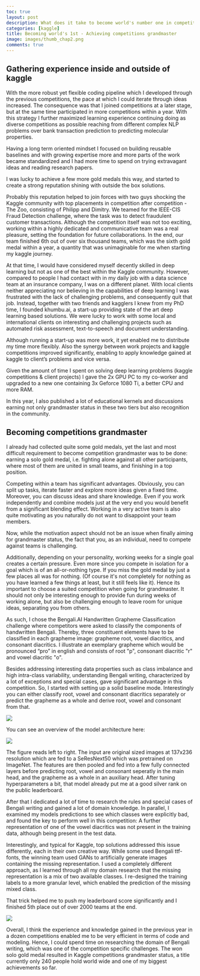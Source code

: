 ```yaml
---
toc: true
layout: post
description: What does it take to become world's number one in competitive machine learning? Becoming competitions grandmaster is part of it. 
categories: [kaggle]
title: Becoming world's 1st - Achieving competitions grandmaster
image: images/thumb_chap2.png
comments: true
---
```


## Gathering experience inside and outside of kaggle

With the more robust yet flexible coding pipeline which I developed through the previous competitions, the pace at which I could iterate through ideas increased. The consequence was that I joined competitions at a later stage, but at the same time participated in more competitions within a year. With this strategy I further maximized learning experience continuing doing as diverse competitions as possible reaching from different complex NLP problems over bank transaction prediction to predicting molecular properties. 

Having a long term oriented mindset I focused on building reusable baselines and with growing expertise more and more parts of the work became standardized and I had more time to spend on trying extravagant ideas and reading research papers.

I was lucky to achieve a few more gold medals this way, and started to create a strong reputation shining with outside the box solutions. 

Probably this reputation helped to join forces with two guys shocking the Kaggle community with top placements in competition after competition - The Zoo, consisting of Philipp and Dimitry. We teamed for the IEEE-CIS Fraud Detection challenge, where the task was to detect fraudulent customer transactions. Although the competition itself was not too exciting, working within a highly dedicated and communicative team was a real pleasure, setting the foundation for future collaborations. In the end, our team finished 6th out of over six thousand teams, which was the sixth gold medal within a year, a quantity that was unimaginable for me when starting my kaggle journey. 

At that time, I would have considered myself decently skilled in deep learning but not as one of the best within the Kaggle community. However, compared to people I had contact with in my daily job with a data science team at an insurance company, I was on a different planet. With local clients neither appreciating nor believing in the capabilities of deep learning I was frustrated with the lack of challenging problems, and consequently quit that job. Instead, together with two friends and kagglers I knew from my PhD time, I founded khumbu.ai, a start-up providing state of the art deep learning based solutions. We were lucky to work with some local and international clients on interesting and challenging projects such as automated risk assessment, text-to-speech and document understanding.

Although running a start-up was more work, it yet enabled me to distribute my time more flexibly. Also the synergy between work projects and kaggle competitions improved significantly, enabling to apply knowledge gained at kaggle to client’s problems and vice versa. 

Given the amount of time I spent on solving deep learning problems (kaggle competitions & client projects) I gave the 2x GPU PC to my co-worker and upgraded to a new one containing 3x Geforce 1080 Ti, a better CPU and more RAM.

In this year, I also published a lot of educational kernels and discussions earning not only grandmaster status in these two tiers but also recognition in the community. 

## Becoming competitions grandmaster

I already had collected quite some gold medals, yet the last and most difficult requirement to become competition grandmaster was to be done: earning a solo gold medal, i.e. fighting alone against all other participants, where most of them are united in small teams, and finishing in a top position. 

Competing within a team has significant advantages. Obviously, you can split up tasks, iterate faster and explore more ideas given a fixed time. Moreover, you can discuss ideas and share knowledge. Even if you work independently and combine models just at the very end you would benefit from a significant blending effect. Working in a very active team is also quite motivating as you naturally do not want to disappoint your team members.

Now, while the motivation aspect should not be an issue when finally aiming for grandmaster status, the fact that you, as an individual, need to compete against teams is challenging. 

Additionally, depending on your personality, working weeks for a single goal creates a certain pressure. Even more since you compete in isolation for a goal which is of an all-or-nothing type. If you miss the gold medal by just a few places all was for nothing. (Of course it's not completely for nothing as you have learned a few things at least, but it still feels like it). Hence its important to choose a suited competition when going for grandmaster. It should not only be interesting enough to provide fun during weeks of working alone, but also be challenging enough to leave room for unique ideas, separating you from others.

As such, I chose the Bengali.AI Handwritten Grapheme Classification challenge where competitors were asked to classify the components of handwritten Bengali. Thereby, three constituent elements have to be classified in each grapheme image: grapheme root, vowel diacritics, and consonant diacritics. I illustrate an exemplary grapheme which would be pronounced “pro” in english and consists of root "p", consonant diacritic "r" and vowel diacritic "o".



Besides addressing interesting data properties such as class imbalance and high intra-class variability, understanding Bengali writing, characterized by a lot of exceptions and special cases, gave significant advantage in this competition. So, I started with setting up a solid baseline mode. Interestingly you can either classify root, vowel and consonant diacritics separately or predict the grapheme as a whole and derive root, vowel and consonant from that. 

![]({{site.baseurl}}/images/bengali_grapheme.png)

You can see an overview of the model architecture here:


![]({{site.baseurl}}/images/bengali_model.png)


The figure reads left to right. The input are original sized images at 137x236 resolution which are fed to a SeResNext50 which was pretrained on ImageNet. The features are then pooled and fed into a few fully connected layers before predicting root, vowel and consonant seperatly in the main head, and the grapheme as a whole in an auxiliary head. After tuning hyperparameters a bit, that model already put me at a good silver rank on the public leaderboard.

After that I dedicated a lot of time to research the rules and special cases of Bengali writing and gained a lot of domain knowledge. In parallel, I examined my models predictions to see which classes were explicitly bad, and found the key to perform well in this competition: 
A further representation of one of the vowel diacritics was not present in the training data, although being present in the test data. 

Interestingly, and typical for Kaggle, top solutions addressed this issue differently, each in their own creative way. While some used Bengali  ttf-fonts, the winning team used GANs to artificially generate images containing the missing representation. I used a completely different approach, as I learned through all my domain research that  the missing representation is a mix of two available classes. I re-designed the training labels to a more granular level, which enabled the prediction of the missing mixed class. 

That trick helped me to push my leaderboard score significantly and I finished 5th place out of over 2000 teams at the end. 



![]({{site.baseurl}}/images/bengali_lb.png)


Overall, I think the experience and knowledge gained in the previous year in a dozen competitions enabled me to be very efficient in terms of code and modeling. Hence, I could spend time on researching the domain of Bengali writing, which was one of the competition specific challenges. The won solo gold medal resulted in Kaggle competitions grandmaster status, a title currently only 240 people hold world wide and one of my biggest achievements so far.

